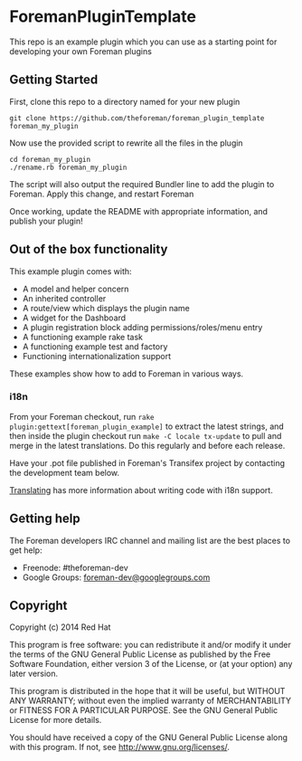 # ForemanPluginTemplate

This repo is an example plugin which you can use as a starting point for developing
your own Foreman plugins

## Getting Started

First, clone this repo to a directory named for your new plugin

    git clone https://github.com/theforeman/foreman_plugin_template foreman_my_plugin

Now use the provided script to rewrite all the files in the plugin

    cd foreman_my_plugin
    ./rename.rb foreman_my_plugin

The script will also output the required Bundler line to add the plugin to Foreman.
Apply this change, and restart Foreman

Once working, update the README with appropriate information, and publish your plugin!

## Out of the box functionality

This example plugin comes with:

* A model and helper concern
* An inherited controller
* A route/view which displays the plugin name
* A widget for the Dashboard
* A plugin registration block adding permissions/roles/menu entry
* A functioning example rake task
* A functioning example test and factory
* Functioning internationalization support

These examples show how to add to Foreman in various ways.

### i18n

From your Foreman checkout, run `rake plugin:gettext[foreman_plugin_example]` to
extract the latest strings, and then inside the plugin checkout run `make -C locale
tx-update` to pull and merge in the latest translations.  Do this regularly and
before each release.

Have your .pot file published in Foreman's Transifex project by contacting the
development team below.

[Translating](http://projects.theforeman.org/projects/foreman/wiki/Translating#Translating-for-developers)
has more information about writing code with i18n support.

## Getting help

The Foreman developers IRC channel and mailing list are the best places to get help:

* Freenode: #theforeman-dev
* Google Groups: foreman-dev@googlegroups.com

## Copyright

Copyright (c) 2014 Red Hat

This program is free software: you can redistribute it and/or modify
it under the terms of the GNU General Public License as published by
the Free Software Foundation, either version 3 of the License, or
(at your option) any later version.

This program is distributed in the hope that it will be useful,
but WITHOUT ANY WARRANTY; without even the implied warranty of
MERCHANTABILITY or FITNESS FOR A PARTICULAR PURPOSE.  See the
GNU General Public License for more details.

You should have received a copy of the GNU General Public License
along with this program.  If not, see <http://www.gnu.org/licenses/>.
